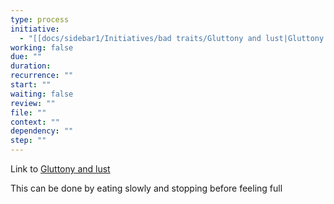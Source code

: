 ```yaml
---
type: process
initiative:
  - "[[docs/sidebar1/Initiatives/bad traits/Gluttony and lust|Gluttony and lust]]"
working: false
due: ""
duration: 
recurrence: ""
start: ""
waiting: false
review: ""
file: ""
context: ""
dependency: ""
step: ""
---
```


Link to [Gluttony and lust](docs/sidebar1/Initiatives/bad%20traits/Gluttony%20and%20lust.md)

This can be done by eating slowly and stopping before feeling full
